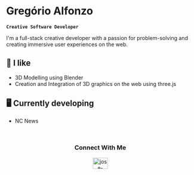 # Gregório Alfonzo

**`Creative Software Developer`**

<p>I'm a full-stack creative developer with a passion for problem-solving and creating immersive user experiences on the web.</p> 

## 🌱 I like

- 3D Modelling using Blender
- Creation and Integration of 3D graphics on the web using three.js

## 🖥️ Currently developing

- NC News
<br>
<h3 align="center">Connect With Me</h3>

<p align="center">
<a href="https://linkedin.com/in/jose-alfonzo" target="blank"><img align="center" src="https://raw.githubusercontent.com/rahuldkjain/github-profile-readme-generator/master/src/images/icons/Social/linked-in-alt.svg" alt="jose-alfonzo" height="30" width="40" /></a>
</p>
